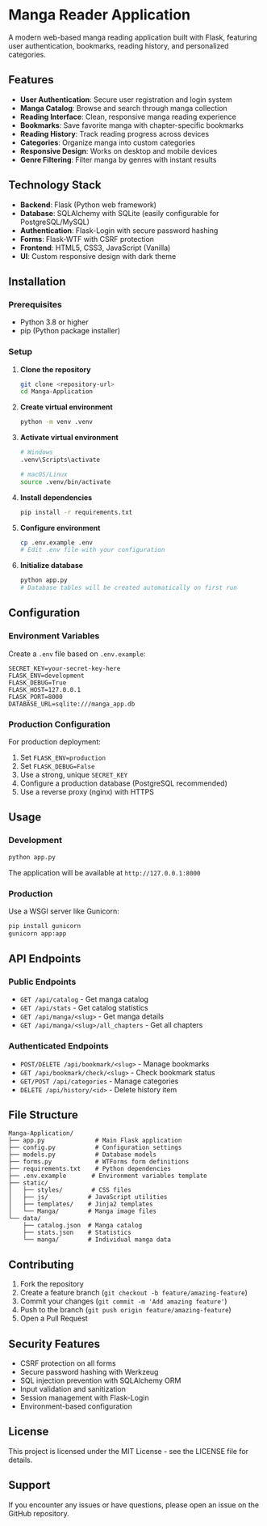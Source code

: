 # Manga Reader Application

A modern web-based manga reading application built with Flask, featuring user authentication, bookmarks, reading history, and personalized categories.

## Features

- **User Authentication**: Secure user registration and login system
- **Manga Catalog**: Browse and search through manga collection
- **Reading Interface**: Clean, responsive manga reading experience
- **Bookmarks**: Save favorite manga with chapter-specific bookmarks
- **Reading History**: Track reading progress across devices
- **Categories**: Organize manga into custom categories
- **Responsive Design**: Works on desktop and mobile devices
- **Genre Filtering**: Filter manga by genres with instant results

## Technology Stack

- **Backend**: Flask (Python web framework)
- **Database**: SQLAlchemy with SQLite (easily configurable for PostgreSQL/MySQL)
- **Authentication**: Flask-Login with secure password hashing
- **Forms**: Flask-WTF with CSRF protection
- **Frontend**: HTML5, CSS3, JavaScript (Vanilla)
- **UI**: Custom responsive design with dark theme

## Installation

### Prerequisites

- Python 3.8 or higher
- pip (Python package installer)

### Setup

1. **Clone the repository**
   ```bash
   git clone <repository-url>
   cd Manga-Application
   ```

2. **Create virtual environment**
   ```bash
   python -m venv .venv
   ```

3. **Activate virtual environment**
   ```bash
   # Windows
   .venv\Scripts\activate
   
   # macOS/Linux
   source .venv/bin/activate
   ```

4. **Install dependencies**
   ```bash
   pip install -r requirements.txt
   ```

5. **Configure environment**
   ```bash
   cp .env.example .env
   # Edit .env file with your configuration
   ```

6. **Initialize database**
   ```bash
   python app.py
   # Database tables will be created automatically on first run
   ```

## Configuration

### Environment Variables

Create a `.env` file based on `.env.example`:

```env
SECRET_KEY=your-secret-key-here
FLASK_ENV=development
FLASK_DEBUG=True
FLASK_HOST=127.0.0.1
FLASK_PORT=8000
DATABASE_URL=sqlite:///manga_app.db
```

### Production Configuration

For production deployment:

1. Set `FLASK_ENV=production`
2. Set `FLASK_DEBUG=False`
3. Use a strong, unique `SECRET_KEY`
4. Configure a production database (PostgreSQL recommended)
5. Use a reverse proxy (nginx) with HTTPS

## Usage

### Development

```bash
python app.py
```

The application will be available at `http://127.0.0.1:8000`

### Production

Use a WSGI server like Gunicorn:

```bash
pip install gunicorn
gunicorn app:app
```

## API Endpoints

### Public Endpoints
- `GET /api/catalog` - Get manga catalog
- `GET /api/stats` - Get catalog statistics
- `GET /api/manga/<slug>` - Get manga details
- `GET /api/manga/<slug>/all_chapters` - Get all chapters

### Authenticated Endpoints
- `POST/DELETE /api/bookmark/<slug>` - Manage bookmarks
- `GET /api/bookmark/check/<slug>` - Check bookmark status
- `GET/POST /api/categories` - Manage categories
- `DELETE /api/history/<id>` - Delete history item

## File Structure

```
Manga-Application/
├── app.py              # Main Flask application
├── config.py           # Configuration settings
├── models.py           # Database models
├── forms.py            # WTForms form definitions
├── requirements.txt    # Python dependencies
├── .env.example       # Environment variables template
├── static/
│   ├── styles/        # CSS files
│   ├── js/           # JavaScript utilities
│   ├── templates/    # Jinja2 templates
│   └── Manga/        # Manga image files
└── data/
    ├── catalog.json  # Manga catalog
    ├── stats.json    # Statistics
    └── manga/        # Individual manga data
```

## Contributing

1. Fork the repository
2. Create a feature branch (`git checkout -b feature/amazing-feature`)
3. Commit your changes (`git commit -m 'Add amazing feature'`)
4. Push to the branch (`git push origin feature/amazing-feature`)
5. Open a Pull Request

## Security Features

- CSRF protection on all forms
- Secure password hashing with Werkzeug
- SQL injection prevention with SQLAlchemy ORM
- Input validation and sanitization
- Session management with Flask-Login
- Environment-based configuration

## License

This project is licensed under the MIT License - see the LICENSE file for details.

## Support

If you encounter any issues or have questions, please open an issue on the GitHub repository.